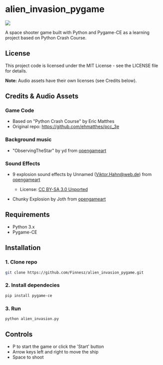 ﻿# alien_invasion_pygame

![](/new-gameplay.gif)

A space shooter game built with Python and Pygame-CE as a learning project based on Python Crash Course.

## License

This project code is licensed under the MIT License - see the LICENSE file for details.

**Note:** Audio assets have their own licenses (see Credits below).

## Credits & Audio Assets

### Game Code
- Based on "Python Crash Course" by Eric Matthes
- Original repo: https://github.com/ehmatthes/pcc_3e

### Background music
- "ObservingTheStar" by yd from [opengameart](https://opengameart.org/content/another-space-background-track)

### Sound Effects
- 9 explosion sound effects by Unnamed (Viktor.Hahn@web.de) from [opengameart](https://opengameart.org/content/9-explosion-sounds#)
    - License: [CC BY-SA 3.0 Unported](https://creativecommons.org/licenses/by-sa/3.0/)

- Chunky Explosion by Joth from [opengameart](https://opengameart.org/content/chunky-explosion)

## Requirements

- Python 3.x
- Pygame-CE

## Installation

### 1. Clone repo
```bash
git clone https://github.com/Finnesz/alien_invasion_pygame.git
```

### 2. Install dependecies
```bash 
pip install pygame-ce
```

### 3. Run
```bash
python alien_invasion.py
```

## Controls
- P to start the game or click the 'Start' button
- Arrow keys left and right to move the ship
- Space to shoot